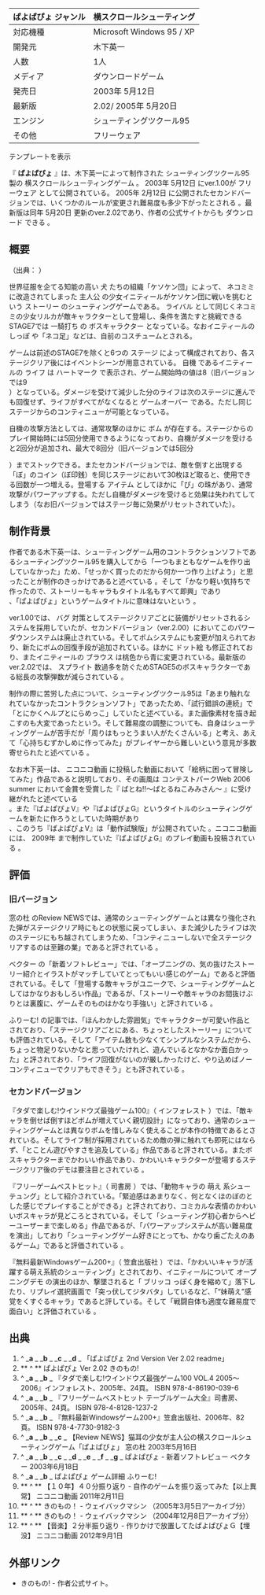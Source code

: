 ぱよぱぴょ  ジャンル  |  横スクロールシューティング   
---|---  
対応機種  |  Microsoft Windows  95  /  XP   
開発元  |  木下英一   
人数  |  1人   
メディア  |  ダウンロードゲーム   
発売日  |  2003年  5月12日   
最新版  |  2.02/  2005年  5月20日   
エンジン  |  シューティングツクール95   
その他  |  フリーウェア   
テンプレートを表示  
  
『 **ぱよぱぴょ** 』は、木下英一によって制作された  シューティングツクール95  製の  横スクロールシューティングゲーム  。  2003年
5月12日  にver.1.00が  フリーウェア  として公開されている。  2005年  2月12日
に公開されたセカンドバージョンでは、いくつかのルールが変更され難易度も多少下がったとされる    。最新版は同年  5月20日
更新のver.2.02であり、作者の公式サイトからも  ダウンロード  できる    。

##  概要



（出典：                ）

世界征服を企てる知能の高い  犬  たちの組織「ケソケン団」によって、  ネコミミ  に改造されてしまった  主人公
の少女イニティールがケソケン団に戦いを挑むという  ストーリー  のシューティングゲームである。  ライバル
として同じくネコミミの少女リルカが敵キャラクターとして登場し、条件を満たすと挑戦できるSTAGE7では  一騎打ち  の  ボスキャラクター
となっている。なおイニティールの  しっぽ  や「ネコ足」などは、自前のコスチュームとされる。

ゲームは前述のSTAGE7を除くと6つの  ステージ  によって構成されており、各ステージクリア後にはイベントシーンが用意されている。  自機
であるイニティールの  ライフ  は  ハートマーク  で表示され、ゲーム開始時の値は8（旧バージョンでは9    
）となっている。ダメージを受けて減少した分のライフは次のステージに進んでも回復せず、ライフがすべてがなくなると  ゲームオーバー
である。ただし同じステージからのコンティニューが可能となっている。

自機の攻撃方法としては、通常攻撃のほかに  ボム
が存在する。ステージからのプレイ開始時には5回分使用できるようになっており、自機がダメージを受けると2回分が追加され、最大で8回分（旧バージョンでは5回分

）までストックできる。またセカンドバージョンでは、敵を倒すと出現する「ぼ」のコイン（ぼ印銭）を同じステージにおいて30枚ほど取ると、使用できる回数が一つ増える。登場する
アイテム
としてほかに「ぴ」の珠があり、通常攻撃がパワーアップする。ただし自機がダメージを受けると効果は失われてしてしまう（なお旧バージョンではステージ毎に効果がリセットされていた）。

##  制作背景



作者である木下英一は、シューティングゲーム用のコントラクションソフトであるシューティングツクール95を購入してから「一つもまともなゲームを作り出していなかった」ため、「せっかく買ったのだから何か一つ作り上げよう」と思ったことが制作のきっかけであると述べている
  。そして「かなり軽い気持ちで作ったので、ストーリーもキャラもタイトル名もすべて即興」であり  
、「ぱよぱぴょ」というゲームタイトルに意味はないという    。

ver.1.00では、  バグ
対策としてステージクリアごとに装備がリセットされるシステムを採用していたが、セカンドバージョン（ver.2.00）においてこのパワーダウンシステムは廃止されている。そしてボムシステムにも変更が加えられており、新たにボムの回復手段が追加されている。ほかに
ドット絵  も修正されており、またイニティールの  ブラウス  は桃色から青に変更されている。最新版のver.2.02では、  スプライト
数過多を防ぐためSTAGE5のボスキャラクターである総長の攻撃弾数が減らされている    。

制作の際に苦労した点について、シューティングツクール95は「あまり触れなれていなかったコントラクションソフト」であったため、「試行錯誤の連続」で「とにかくヘルプとにらめっこ」していたと述べている。また画像素材を描き起こすのも大変であったという。そして難易度の調整についても、自身はシューティングゲームが苦手だが「周りはもっとうまい人がたくさんいる」と考え、あえて「心持ちむずかしめに作ってみた」がプレイヤーから難しいという意見が多数寄せられたと述べている
  。

なお木下英一は、  ニコニコ動画  に投稿した動画において「絵柄に困って冒険してみた」作品であると説明しており、その画風は  コンテストパークWeb
2006 summer  において金賞を受賞した『  ばとね!!〜ばとるねこみみさん〜  』に受け継がれたと述べている  
。また『ぱよぱぴょV』や『ぱよぱぴょG』というタイトルのシューティングゲームを新たに作ろうとしていた時期があり  
、このうち『ぱよぱぴょV』は「動作試験版」が公開されていた    。ニコニコ動画には、  2009年
まで制作していた『ぱよぱぴょG』のプレイ動画も投稿されている    。

##  評価



###  旧バージョン



窓の杜  のReview
NEWSでは、通常のシューティングゲームとは異なり強化された弾がステージクリア時にもとの状態に戻ってしまい、また減少したライフは次のステージにもち越されてしまうため、「コンティニューしないで全ステージクリアするのは至難の業」であると評されている
  。

ベクター
の「新着ソフトレビュー」では、「オープニングの、気の抜けたストーリー紹介とイラストがマッチしていてとってもいい感じのゲーム」であると評価されている。そして「登場する敵キャラがユニークで、シューティングゲームとしてはかなりおもしろい作品」であるが、「ストーリーや敵キャラのお間抜けぶりとは裏腹に、ゲームそのものはかなり手強い」と評されている
  。

ふりーむ!
の記事では、「ほんわかした雰囲気」でキャラクターが可愛い作品とされており、「ステージクリアごとにある、ちょっとしたストーリー」についても評価されている。そして「アイテム数も少なくてシンプルなシステムだから、ちょっと物足りないかなと思っていたけれど、遊んでいるとなかなか面白かった」と評されており、「ライフ回復がないのが厳しかったけど、やり込めばノーコンティニューでクリアもできそう」とも評されている
  。

###  セカンドバージョン



『タダで楽しむ!ウインドウズ最強ゲーム100』（  インフォレスト
）では、「敵キャラを倒せば倒すほどボムが増えていく親切設計」になっており、通常のシューティングゲームとは異なりボムを惜しみなく使えることが本作の特徴であるとされている。そしてライフ制が採用されているため敵の弾に触れても即死にはならず、「とことん遊びやすさを追及している」作品であると評されている。またボスキャラクターまでかわいい作品であり、かわいいキャラクターが登場するステージクリア後のデモは要注目とされている
  。

『フリーゲームベストヒット』（  司書房  ）では、「動物キャラの  萌え
系シューテュング」として紹介されている。「緊迫感はあまりなく、何となくほのぼのとした感じでプレイすることができる」と評されており、コミカルな表情のかわいいボスキャラが見どころとされている。そして「シューティング初心者からヘビーユーザーまで楽しめる」作品であるが、「パワーアップシステムが高い難易度を演出」しており「シューティングゲーム好きにとっても、かなり歯ごたえのあるゲーム」であると評価されている
  。

『無料最新Windowsゲーム200+』（  笠倉出版社  ）では、「かわいいキャラが活躍する萌え系統のシューティング」とされており、イニティールについて
オープニングデモ  の演出のほか、撃墜されると「  ブリッコ
っぽく身を縮めて」落下したり、リプレイ選択画面で「突っ伏してジタバタ」しているなど、「“妹萌え”感覚をくすぐるキャラ」であると評している。そして「戦闘自体も適度な難易度で面白い」と評価されている
  。

##  出典



  1. ^  _**a** _ _**b** _ _**c** _ _**d** _ 「ぱよぱぴょ 2nd Version Ver 2.02 readme」 
  2. ** ^  ** ぱよぱぴょ Ver 2.02  きのもの! 
  3. ^  _**a** _ _**b** _ 『タダで楽しむ!ウインドウズ最強ゲーム100 VOL.4 2005～2006』インフォレスト、2005年、24頁。  ISBN 978-4-86190-039-6 
  4. ^  _**a** _ _**b** _ 『フリーゲームベストヒット テーブルゲーム大全』司書房、2005年、24頁。  ISBN 978-4-8128-1237-2 
  5. ^  _**a** _ _**b** _ 『無料最新Windowsゲーム200+』笠倉出版社、2006年、82頁。  ISBN 978-4-7730-9182-3 
  6. ^  _**a** _ _**b** _ _**c** _ 【Review NEWS】猫耳の少女が主人公の横スクロールシューティングゲーム「ぱよぱぴょ」  窓の杜 2003年5月16日 
  7. ^  _**a** _ _**b** _ _**c** _ _**d** _ _**e** _ _**f** _ _**g** _ ぱよぱぴょ - 新着ソフトレビュー  ベクター 2003年6月18日 
  8. ^  _**a** _ _**b** _ ぱよぱぴょ ゲーム詳細  ふりーむ! 
  9. ** ^  ** 【１０年】４０分振り返り - 自作のゲームを振り返ってみた【以上異常】  ニコニコ動画 2011年2月11日 
  10. ** ^  ** きのもの！  \-  ウェイバックマシン  （2005年3月5日アーカイブ分） 
  11. ** ^  ** きのもの！  \-  ウェイバックマシン  （2004年12月8日アーカイブ分） 
  12. ** ^  ** 【音楽】２分半振り返り - 作りかけで放置してたぱよぱぴょＧ【埋没】  ニコニコ動画 2012年9月1日 

##  外部リンク



  * きのもの!  \- 作者公式サイト。 

